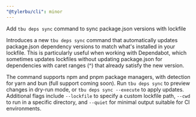```yaml
---
"@tylerbu/cli": minor
---
```


Add `tbu deps sync` command to sync package.json versions with lockfile

Introduces a new `tbu deps sync` command that automatically updates package.json dependency versions to match what's installed in your lockfile. This is particularly useful when working with Dependabot, which sometimes updates lockfiles without updating package.json for dependencies with caret ranges (^) that already satisfy the new version.

The command supports npm and pnpm package managers, with detection for yarn and bun (full support coming soon). Run `tbu deps sync` to preview changes in dry-run mode, or `tbu deps sync --execute` to apply updates. Additional flags include `--lockfile` to specify a custom lockfile path, `--cwd` to run in a specific directory, and `--quiet` for minimal output suitable for CI environments.
